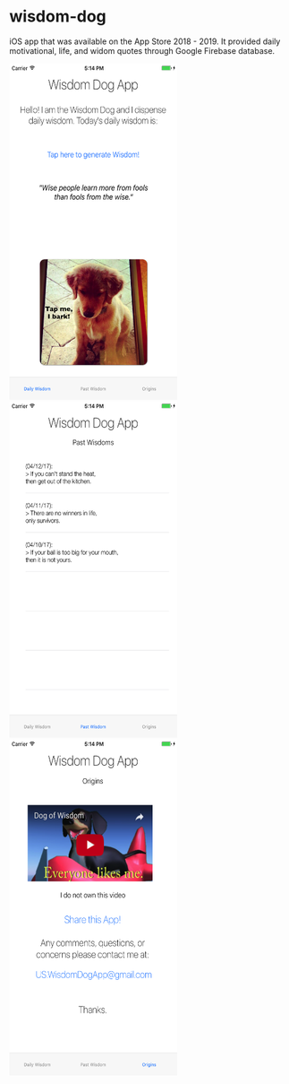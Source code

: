 # wisdom-dog
iOS app that was available on the App Store 2018 - 2019. It provided daily motivational, life, and widom quotes through Google Firebase database.


<img src="images/main.png" width="300" height ="600">

<img src="images/data.png" width="300" height ="600">

<img src="images/origins.png" width="300" height ="600">
